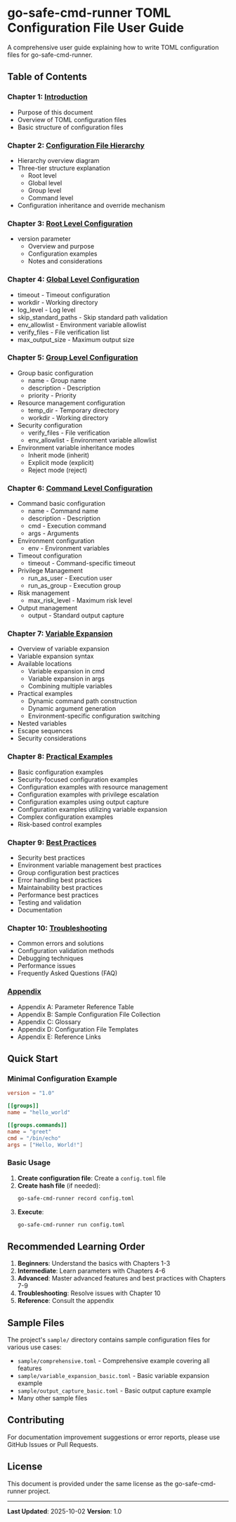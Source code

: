 # go-safe-cmd-runner TOML Configuration File User Guide

A comprehensive user guide explaining how to write TOML configuration files for go-safe-cmd-runner.

## Table of Contents

### Chapter 1: [Introduction](01_introduction.md)
- Purpose of this document
- Overview of TOML configuration files
- Basic structure of configuration files

### Chapter 2: [Configuration File Hierarchy](02_hierarchy.md)
- Hierarchy overview diagram
- Three-tier structure explanation
  - Root level
  - Global level
  - Group level
  - Command level
- Configuration inheritance and override mechanism

### Chapter 3: [Root Level Configuration](03_root_level.md)
- version parameter
  - Overview and purpose
  - Configuration examples
  - Notes and considerations

### Chapter 4: [Global Level Configuration](04_global_level.md)
- timeout - Timeout configuration
- workdir - Working directory
- log_level - Log level
- skip_standard_paths - Skip standard path validation
- env_allowlist - Environment variable allowlist
- verify_files - File verification list
- max_output_size - Maximum output size

### Chapter 5: [Group Level Configuration](05_group_level.md)
- Group basic configuration
  - name - Group name
  - description - Description
  - priority - Priority
- Resource management configuration
  - temp_dir - Temporary directory
  - workdir - Working directory
- Security configuration
  - verify_files - File verification
  - env_allowlist - Environment variable allowlist
- Environment variable inheritance modes
  - Inherit mode (inherit)
  - Explicit mode (explicit)
  - Reject mode (reject)

### Chapter 6: [Command Level Configuration](06_command_level.md)
- Command basic configuration
  - name - Command name
  - description - Description
  - cmd - Execution command
  - args - Arguments
- Environment configuration
  - env - Environment variables
- Timeout configuration
  - timeout - Command-specific timeout
- Privilege Management
  - run_as_user - Execution user
  - run_as_group - Execution group
- Risk management
  - max_risk_level - Maximum risk level
- Output management
  - output - Standard output capture

### Chapter 7: [Variable Expansion](07_variable_expansion.md)
- Overview of variable expansion
- Variable expansion syntax
- Available locations
  - Variable expansion in cmd
  - Variable expansion in args
  - Combining multiple variables
- Practical examples
  - Dynamic command path construction
  - Dynamic argument generation
  - Environment-specific configuration switching
- Nested variables
- Escape sequences
- Security considerations

### Chapter 8: [Practical Examples](08_practical_examples.md)
- Basic configuration examples
- Security-focused configuration examples
- Configuration examples with resource management
- Configuration examples with privilege escalation
- Configuration examples using output capture
- Configuration examples utilizing variable expansion
- Complex configuration examples
- Risk-based control examples

### Chapter 9: [Best Practices](09_best_practices.md)
- Security best practices
- Environment variable management best practices
- Group configuration best practices
- Error handling best practices
- Maintainability best practices
- Performance best practices
- Testing and validation
- Documentation

### Chapter 10: [Troubleshooting](10_troubleshooting.md)
- Common errors and solutions
- Configuration validation methods
- Debugging techniques
- Performance issues
- Frequently Asked Questions (FAQ)

### [Appendix](appendix.md)
- Appendix A: Parameter Reference Table
- Appendix B: Sample Configuration File Collection
- Appendix C: Glossary
- Appendix D: Configuration File Templates
- Appendix E: Reference Links

## Quick Start

### Minimal Configuration Example

```toml
version = "1.0"

[[groups]]
name = "hello_world"

[[groups.commands]]
name = "greet"
cmd = "/bin/echo"
args = ["Hello, World!"]
```

### Basic Usage

1. **Create configuration file**: Create a `config.toml` file
2. **Create hash file** (if needed):
   ```bash
   go-safe-cmd-runner record config.toml
   ```
3. **Execute**:
   ```bash
   go-safe-cmd-runner run config.toml
   ```

## Recommended Learning Order

1. **Beginners**: Understand the basics with Chapters 1-3
2. **Intermediate**: Learn parameters with Chapters 4-6
3. **Advanced**: Master advanced features and best practices with Chapters 7-9
4. **Troubleshooting**: Resolve issues with Chapter 10
5. **Reference**: Consult the appendix

## Sample Files

The project's `sample/` directory contains sample configuration files for various use cases:

- `sample/comprehensive.toml` - Comprehensive example covering all features
- `sample/variable_expansion_basic.toml` - Basic variable expansion example
- `sample/output_capture_basic.toml` - Basic output capture example
- Many other sample files

## Contributing

For documentation improvement suggestions or error reports, please use GitHub Issues or Pull Requests.

## License

This document is provided under the same license as the go-safe-cmd-runner project.

---

**Last Updated**: 2025-10-02
**Version**: 1.0
